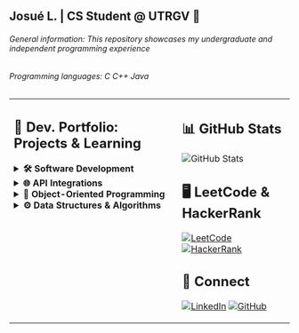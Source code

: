 ## Josué L. | CS Student @ UTRGV 🤠 

###### General information: This repository showcases my undergraduate and independent programming experience
###### Programming languages: C C++ Java

<table>
  <tr>
    <td valign="top" width="60%">
    
## 📕 Dev. Portfolio: Projects & Learning

<details>
<summary><b>🛠️ Software Development</b></summary>  
  
[**Grocery Store (C)**](https://github.com/jlndvr/groceryStore)  
[**Race Simulator (C)**](https://github.com/jlndvr/carRace)  
[**Mini Calendar (C)**](https://github.com/jlndvr/miniCalendar)  
[**String Copier (C)**](https://github.com/jlndvr/stringCopier)  
[**Month/Date/Year (C)**](https://github.com/jlndvr/monthDateYear)  
[**Anagram Finder (C)**](https://github.com/jlndvr/anagrams)  
[**Library Management System (C++)**](https://github.com/jlndvr/libraryManagementSystem)  
[**Network Packet Processing (C++)**](https://github.com/jlndvr/networkPacketProcessing)  
[**Memory Managed Restaurant Reservations (C++)**](https://github.com/jlndvr/memory-ManagedRestaurantReservations)  
[**Designing a Departmental Dashboard (C++)**](https://github.com/jlndvr/departmentalDashboard)  
[**Custom Robotics Toolkit (C++)**](https://github.com/jlndvr/customRoboticsToolkit)  
[**Tic Tac Toe (C++)**](https://github.com/jlndvr/tic-tac-toe)  
[**Rock Paper Scissors Lizard Spock (C++)**](https://github.com/jlndvr/rockPaperScissorsLizardSpock)  
[**Dog Years (C++)**](https://github.com/jlndvr/dogYears)  
[**Fizz Buzz**](https://github.com/jlndvr/fizzBuzz)  
[**Quadratic Formula (C++)**](https://github.com/jlndvr/quadraticFormula)  
[**Piggy Bank (C++)**](https://github.com/jlndvr/piggyBank)  
[**Magic 8-Ball (C++)**](https://github.com/jlndvr/magic8-Ball)  
[**The Harry Potter Sorting Hat (C++)**](https://github.com/jlndvr/harryPotterSortingHatQuiz)  
[**Text Adventure (C++)**](https://github.com/jlndvr/textAdventure)  
[**Planting a Tree (Java)**](https://github.com/jlndvr/plantingATree)  
[**Java Variables: Mad Libs (Java)**](https://github.com/jlndvr/Java-Variables-MadLibs)  
[**Math Magic (Java)**](https://github.com/jlndvr/mathMagic)  
[**A Basic Calculator (Java)**](https://github.com/jlndvr/aBasicCalculator)  
[**Build a Droid (Java)**](https://github.com/jlndvr/buildADroid)  
[**Car Loan Payment Calculator (Java)**](https://github.com/jlndvr/CarLoanPaymentCalculator)  
[**Continents and Cities (Java)**](https://github.com/jlndvr/ContinentsandCities)  
[**The Prime Directive (Java)**](https://github.com/jlndvr/thePrimeDirective)  
[**DNA Sequencing (Java)**](https://github.com/jlndvr/DNAsequencing)  

</details>

<details>
<summary><b>🌐 API Integrations</b></summary> 

  [Boots Boutique (Java)](https://github.com/jlndvr/bootBoutiqueAPI)  
  [Travel Adventures (Java)](https://github.com/jlndvr/travelAdventuresAPI)  
  
</details>

<details>
<summary><b>🧩 Object-Oriented Programming</b></summary>
  
[![OOP](https://img.shields.io/badge/Java_OOP--007396?style=flat-square&logo=java&logoColor=white)](https://github.com/jlndvr/JAVAOOP)  
[![OOP](https://img.shields.io/badge/OOP--00599C?style=flat-square&logo=c%2B%2B&logoColor=white)](https://github.com/jlndvr/CPPOOP)
  
</details>

<details>
<summary><b>⚙️ Data Structures & Algorithms</b></summary>  

[2D Arrays: Image Manipulation (Java)](https://github.com/jlndvr/2dArraysImageManipulationProject)  
[Desert Island Playlist (Java)](https://github.com/jlndvr/desertIslandPlaylist)  
[Whale Talk (C++)](https://github.com/jlndvr/whaleTalk)  
[Autocompleter (C++)](https://github.com/jlndvr/autocompleter)

</details>
    </td>
    <td valign="top" width="40%">
    
## 📊 GitHub Stats
![GitHub Stats](https://github-readme-stats.vercel.app/api?username=jlndvr&show_icons=true&theme=radical&hide_title=true)

## 🖥️ LeetCode & HackerRank
[![LeetCode](https://img.shields.io/badge/LeetCode--FFA116?style=for-the-badge&logo=leetcode)](https://leetcode.com/jlndvr/)
[![HackerRank](https://img.shields.io/badge/HackerRank--2EC866?style=for-the-badge&logo=hackerrank)](https://www.hackerrank.com/profile/jlndvr)

## 🤝 Connect
[![LinkedIn](https://img.shields.io/badge/LinkedIn--0A66C2?style=for-the-badge&logo=linkedin)](https://linkedin.com/in/jlndvr)
[![GitHub](https://img.shields.io/badge/GitHub--181717?style=for-the-badge&logo=github)](https://github.com/jlndvr)
